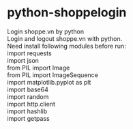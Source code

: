 # python-shoppelogin
Login shoppe.vn by python <br>
Login and logout shoppe.vn with python. <br>
Need install following modules before run: <br>
import requests <br>
import json <br>
from PIL import Image <br>
from PIL import ImageSequence <br>
import matplotlib.pyplot as plt <br>
import base64 <br>
import random <br>
import http.client <br>
import hashlib <br>
import getpass <br>
